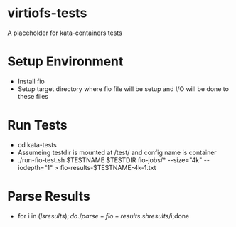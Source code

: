 # virtiofs-tests
A placeholder for kata-containers tests

# Setup Environment
- Install fio
- Setup target directory where fio file will be setup and I/O will be done
  to these files

# Run Tests
- cd kata-tests
- Assumeing testdir is mounted at /test/ and config name is container 
- ./run-fio-test.sh $TESTNAME $TESTDIR fio-jobs/* --size="4k" --iodepth="1" > fio-results-$TESTNAME-4k-1.txt

# Parse Results
- for i in $(ls results);do ./parse-fio-results.sh results/$i;done

